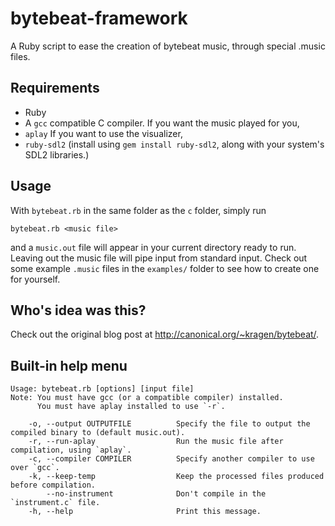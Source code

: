 bytebeat-framework
===
A Ruby script to ease the creation of bytebeat music, through special .music files.

Requirements
---
* Ruby
* A `gcc` compatible C compiler.
If you want the music played for you,
* `aplay`
If you want to use the visualizer,
* `ruby-sdl2` (install using `gem install ruby-sdl2`, along with your system's SDL2 libraries.)

Usage
---
With `bytebeat.rb` in the same folder as the `c` folder, simply run

    bytebeat.rb <music file>

and a `music.out` file will appear in your current directory ready to run. Leaving out the music file will pipe input from standard input. Check out some example `.music` files in the `examples/` folder to see how to create one for yourself.

Who's idea was this?
---
Check out the original blog post at http://canonical.org/~kragen/bytebeat/.

Built-in help menu
---
```
Usage: bytebeat.rb [options] [input file]
Note: You must have gcc (or a compatible compiler) installed.
      You must have aplay installed to use `-r`.

    -o, --output OUTPUTFILE          Specify the file to output the compiled binary to (default music.out).
    -r, --run-aplay                  Run the music file after compilation, using `aplay`.
    -c, --compiler COMPILER          Specify another compiler to use over `gcc`.
    -k, --keep-temp                  Keep the processed files produced before compilation.
        --no-instrument              Don't compile in the `instrument.c` file.
    -h, --help                       Print this message.
```
